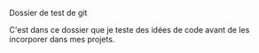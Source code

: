 Dossier de test de git

C'est dans ce dossier que je teste des idées de code avant de les incorporer dans mes projets.
